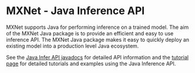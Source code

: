 # MXNet - Java Inference API

MXNet supports Java for performing inference on a trained model. The aim of the MXNet Java package is to provide an efficient and easy to use inference API.
The MXNet Java package makes it easy to quickly deploy an existing model into a production level Java ecosystem.

See the [Java Infer API javadocs](../../docs/index.html#org.apache.mxnet.infer.package) for detailed API information and the [tutorial page](../../tutorials/index.html) for detailed tutorials and examples using the Java Inference API.
